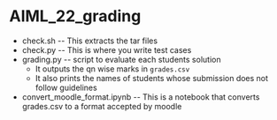 # AIML_22_grading

- check.sh -- This extracts the tar files
- check.py -- This is where you write test cases
- grading.py -- script to evaluate each students solution
   - It outputs the qn wise marks in `grades.csv`
   - It also prints the names of students whose submission does not follow guidelines
- convert_moodle_format.ipynb -- This is a notebook that converts grades.csv to a format accepted by moodle
